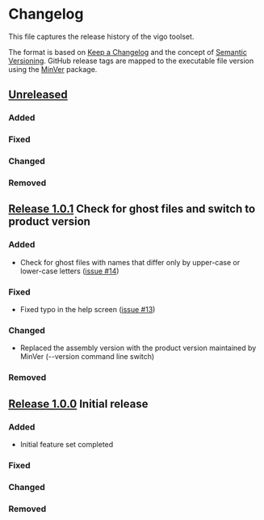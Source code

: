# Changelog

This file captures the release history of the vigo toolset.

The format is based on [Keep a Changelog] and the concept of 
[Semantic Versioning]. GitHub release tags are mapped to the 
executable file version using the [MinVer] package.

## [Unreleased]

### Added

### Fixed

### Changed

### Removed

## [Release 1.0.1] Check for ghost files and switch to product version

### Added

- Check for ghost files with names that differ only by upper-case or lower-case letters ([issue #14](https://github.com/josenbo/vigo/issues/14))

### Fixed

- Fixed typo in the help screen ([issue #13](https://github.com/josenbo/vigo/issues/13))

### Changed

- Replaced the assembly version with the product version maintained by MinVer (--version command line switch)

### Removed

## [Release 1.0.0] Initial release

### Added

- Initial feature set completed 

### Fixed

### Changed

### Removed



 


[Keep a Changelog]: https://keepachangelog.com/en/1.1.0/
[Semantic Versioning]: https://semver.org/spec/v2.0.0.html
[MinVer]: https://github.com/adamralph/minver

[unreleased]: https://github.com/josenbo/vigo/compare/v1.0.1...HEAD
[Release 1.0.1]: https://github.com/josenbo/vigo/compare/v1.0.0...v1.0.1
[Release 1.0.0]: https://github.com/josenbo/vigo/releases/tag/v1.0.0

